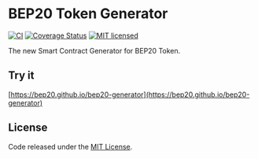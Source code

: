 # BEP20 Token Generator

[![CI](https://github.com/bep20/bep20-generator/workflows/CI/badge.svg?branch=master)](https://github.com/bep20/bep20-generator/actions/)
[![Coverage Status](https://coveralls.io/repos/github/bep20/bep20-generator/badge.svg?branch=master)](https://coveralls.io/github/bep20/bep20-generator?branch=master)
[![MIT licensed](https://img.shields.io/github/license/tokencenter/bep20-generator.svg)](https://github.com/bep20/bep20-generator/blob/master/LICENSE)

The new Smart Contract Generator for BEP20 Token.

## Try it

[https://bep20.github.io/bep20-generator](https://bep20.github.io/bep20-generator)

## License

Code released under the [MIT License](https://github.com/bep20/bep20-generator/blob/master/LICENSE).
